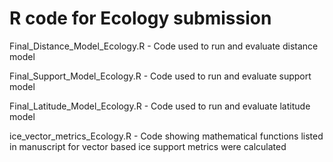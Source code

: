 
# R code for Ecology submission

Final_Distance_Model_Ecology.R - Code used to run and evaluate distance model


Final_Support_Model_Ecology.R - Code used to run and evaluate support model


Final_Latitude_Model_Ecology.R - Code used to run and evaluate latitude model


ice_vector_metrics_Ecology.R - Code showing mathematical functions listed in manuscript for vector based ice support metrics were calculated

